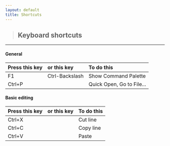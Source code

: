 ```yaml
---
layout: default
title: Shortcuts
---
```


> ## Keyboard shortcuts
---

#### General

| Press this key | or this key    | To do this               |
|:---------------|:---------------|:-------------------------|
| F1             | Ctrl-Backslash | Show Command Palette     |
| Ctrl+P         |                | Quick Open, Go to File...|

#### Basic editing

| Press this key | or this key    | To do this              |
|:---------------|:---------------|:------------------------|
| Ctrl+X         |                | Cut line                |
| Ctrl+C         |                | Copy line               |
| Ctrl+V         |                | Paste                   |

